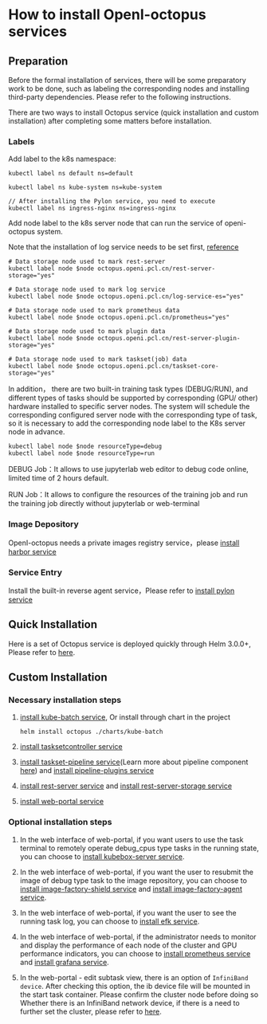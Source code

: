 # How to install OpenI-octopus services

## Preparation

Before the formal installation of services, there will be some preparatory work to be done, such as labeling the corresponding nodes and installing third-party dependencies. Please refer to the following instructions.

There are two ways to install Octopus service (quick installation and custom installation) after completing some matters before installation.

### Labels

Add label to the k8s namespace:

```
kubectl label ns default ns=default

kubectl label ns kube-system ns=kube-system

// After installing the Pylon service, you need to execute
kubectl label ns ingress-nginx ns=ingress-nginx
```

Add node label to the k8s server node that can run the service of openi-octopus system.

Note that the installation of log service needs to be set first, [reference](efk/README.md)

```
# Data storage node used to mark rest-server
kubectl label node $node octopus.openi.pcl.cn/rest-server-storage="yes"

# Data storage node used to mark log service
kubectl label node $node octopus.openi.pcl.cn/log-service-es="yes"

# Data storage node used to mark prometheus data
kubectl label node $node octopus.openi.pcl.cn/prometheus="yes"

# Data storage node used to mark plugin data
kubectl label node $node octopus.openi.pcl.cn/rest-server-plugin-storage="yes"

# Data storage node used to mark taskset(job) data
kubectl label node $node octopus.openi.pcl.cn/taskset-core-storage="yes"
```

In addition， there are two built-in training task types (DEBUG/RUN), and different types of tasks should be supported by corresponding (GPU/ other) hardware installed to specific server nodes. The system will schedule the corresponding configured server node with the corresponding type of task, so it is necessary to add the corresponding node label to the K8s server node in advance.

```
kubectl label node $node resourceType=debug
kubectl label node $node resourceType=run
```

DEBUG Job：It allows to use jupyterlab web editor to debug code online, limited time of 2 hours default.

RUN Job：It allows to configure the resources of the training job and run the training job directly without jupyterlab or web-terminal

### Image Depository

OpenI-octopus needs a private images registry service，please [install harbor service](https://github.com/goharbor/harbor)

### Service Entry

Install the built-in reverse agent service，Please refer to [install pylon service](../pylon/README.md)

## Quick Installation

Here is a set of Octopus service is deployed quickly through Helm 3.0.0+, Please refer to [here](./quick_install.md).

## Custom Installation

### Necessary installation steps

1. [install kube-batch service](https://github.com/kubernetes-sigs/kube-batch/blob/master/doc/usage/tutorial.md#install-kube-batch-for-kubernetes), Or install through chart in the project

    ```
    helm install octopus ./charts/kube-batch
    ```

2. [install tasksetcontroller service](../taskset/pkg/tasksetcontroller/docs/HOW_TO.md)

3. [install taskset-pipeline service](../taskset/pkg/pipeline/docs/deployment.md)(Learn more about pipeline component [here](../taskset/pkg/pipeline/docs/document.md)) and [install pipeline-plugins service](../rest-server-plugin/README.md)

4. [install rest-server service](../rest-server/README.md) and [install rest-server-storage service](../rest-server-storage/README.md)

5. [install web-portal service](../web-portal/README.md)

### Optional installation steps

1. In the web interface of web-portal, if you want users to use the task terminal to remotely operate debug_cpus type tasks in the running state, you can choose to [install kubebox-server service](../kubebox-server/README.md).

2. In the web interface of web-portal, if you want the user to resubmit the image of debug type task to the image repository, you can choose to [install image-factory-shield service](../image-factory/image-factory-shield/README.md) and [install image-factory-agent service](../image-factory/image-factory-agent/README.md).

3. In the web interface of web-portal, if you want the user to see the running task log, you can choose to [install efk service](efk/README.md).

4. In the web interface of web-portal, if the administrator needs to monitor and display the performance of each node of the cluster and GPU performance indicators, you can choose to [install prometheus service](prometheus/README.md) and [install grafana service](grafana/README.md).

5. In the web-portal - edit subtask view, there is an option of `InfiniBand device`. After checking this option, the ib device file will be mounted in the start task container. Please confirm the cluster node before doing so Whether there is an InfiniBand network device, if there is a need to further set the cluster, please refer to [here](./ib_install.md).